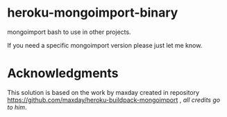 # heroku-mongoimport-binary
mongoimport bash to use in other projects.

If you need a specific mongoimport version please just let me know.


# Acknowledgments
This solution is based on the work by maxday created in repository https://github.com/maxday/heroku-buildpack-mongoimport , *all credits go to him*.
